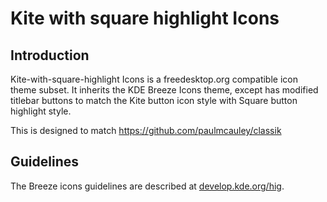 # Kite with square highlight Icons

## Introduction

Kite-with-square-highlight Icons is a freedesktop.org compatible icon theme subset. It inherits the KDE Breeze Icons theme, except has modified titlebar buttons to match the Kite button icon style with Square button highlight style.

This is designed to match https://github.com/paulmcauley/classik

## Guidelines

The Breeze icons guidelines are described at [develop.kde.org/hig](https://develop.kde.org/hig).
